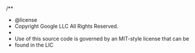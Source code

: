 /**
 * @license
 * Copyright Google LLC All Rights Reserved.
 *
 * Use of this source code is governed by an MIT-style license that can be
 * found in the LIC